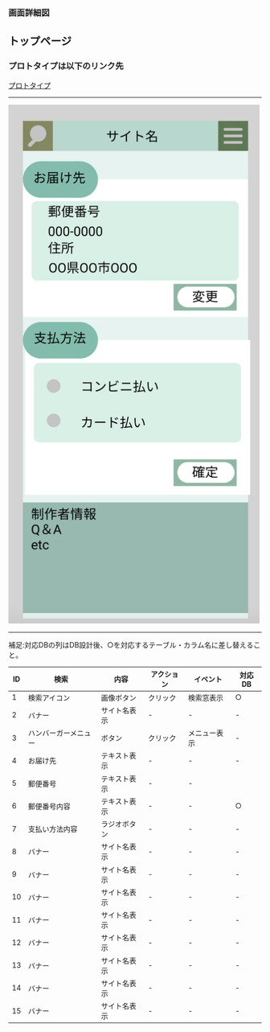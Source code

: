 ### 画面詳細図
## トップページ
### プロトタイプは以下のリンク先
[プロトタイプ](https://www.figma.com/file/5bAHMcKrDB8THLNT72si3d/%E7%94%BB%E9%9D%A2?node-id=0%3A1)
*****
<img src="./image/購入2_1.png" width="500">

*****

補足:対応DBの列はDB設計後、○を対応するテーブル・カラム名に差し替えること。

| ID | 検索 | 内容 | アクション | イベント | 対応DB |
|----|-----|-----|---------|--------|-------|
|1|検索アイコン|画像ボタン|クリック|検索窓表示|○|
|2|バナー|サイト名表示|-|-|-|
|3|ハンバーガーメニュー|ボタン|クリック|メニュー表示|-|
|4|お届け先|テキスト表示|-|-|-|
|5|郵便番号|テキスト表示|-|-||
|6|郵便番号内容|テキスト表示|-|-|○|
|7|支払い方法内容|ラジオボタン|-|-|-|
|8|バナー|サイト名表示|-|-|-|
|9|バナー|サイト名表示|-|-|-|
|10|バナー|サイト名表示|-|-|-|
|11|バナー|サイト名表示|-|-|-|
|12|バナー|サイト名表示|-|-|-|
|13|バナー|サイト名表示|-|-|-|
|14|バナー|サイト名表示|-|-|-|
|15|バナー|サイト名表示|-|-|-|
